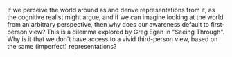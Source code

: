 If we perceive the world around as and derive representations from it, as the cognitive realist might argue, and if we can imagine looking at the world from an arbitrary perspective, then why does our awareness default to first-person view? This is a dilemma explored by Greg Egan in "Seeing Through". Why is it that we don't have access to a vivid third-person view, based on the same (imperfect) representations?